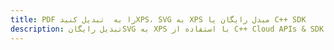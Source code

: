 ---title: PDF را به  تبدیل کنیدXPS، SVG به XPS مبدل رایگان یا C++ SDKdescription: تبدیل رایگانSVG به XPS با استفاده از C++ Cloud APIs & SDK همچنین اسناد PDF را در Cloud ایجاد، ویرایش و رندر کنید.---